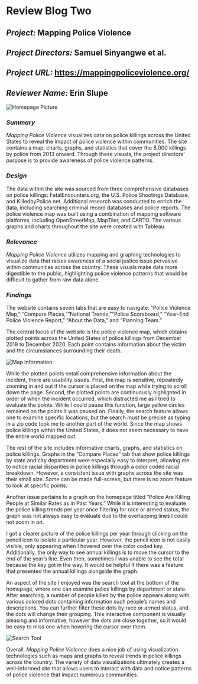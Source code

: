 # Review Blog Two

## *Project:* Mapping Police Violence

## *Project Directors:* Samuel Sinyangwe et al.

## *Project URL:* [https://mappingpoliceviolence.org/ ](https://mappingpoliceviolence.org/ )

## *Reviewer Name:* Erin Slupe

![Homepage Picture](https://eslupe6.github.io/eslupe6/images/pv1.png)

### *Summary*

*Mapping Police Violence* visualizes data on police killings across the United States to reveal the impact of police violence within communities. The site contains a map, charts, graphs, and statistics that cover the 8,000 killings by police from 2013 onward. Through these visuals, the project directors’ purpose is to provide awareness of police violence patterns.

### *Design*

The data within the site was sourced from three comprehensive databases on police killings: FatalEncounters.org, the U.S. Police Shootings Database, and KilledbyPolice.net. Additional research was conducted to enrich the data, including searching criminal record databases and police reports. The police violence map was built using a combination of mapping software platforms, including OpenStreetMap, MapTiler, and CARTO. The various graphs and charts throughout the site were created with Tableau.

### *Relevance*

*Mapping Police Violence* utilizes mapping and graphing technologies to visualize data that raises awareness of a social justice issue pervasive within communities across the country. These visuals make data more digestible to the public, highlighting police violence patterns that would be difficult to gather from raw data alone. 

### *Findings*

The website contains seven tabs that are easy to navigate: “Police Violence Map,” “Compare Places,”“National Trends,”“Police Scoreboard,” “Year-End Police Violence Report,” “About the Data,” and “Planning Team.”

The central focus of the website is the police violence map, which obtains plotted points across the United States of police killings from December 2019 to December 2020. Each point contains information about the victim and the circumstances surrounding their death.

![Map Information](https://eslupe6.github.io/eslupe6/images/pv2.png)

While the plotted points entail comprehensive information about the incident, there are usability issues. First, the map is sensitive, repeatedly zooming in and out if the cursor is placed on the map while trying to scroll down the page. Second, the plotted points are continuously highlighted in order of when the incident occurred, which distracted me as I tried to evaluate the points. While I could pause this function, large yellow circles remained on the points it was paused on. Finally, the search feature allows one to examine specific locations, but the search must be precise as typing in a zip code took me to another part of the world. Since the map shows police killings within the United States, it does not seem necessary to have the entire world mapped out. 

The rest of the site includes informative charts, graphs, and statistics on police killings. Graphs in the “Compare Places” tab that show police killings by state and city department were especially easy to interpret, allowing me to notice racial disparities in police killings through a color coded racial breakdown. However, a consistent issue with graphs across the site was their small size. Some can be made full-screen, but there is no zoom feature to look at specific points. 

Another issue pertains to a graph on the homepage titled “Police Are Killing People at Similar Rates as in Past Years.” While it is interesting to evaluate the police killing trends per year once filtering for race or armed status, the graph was not always easy to evaluate due to the overlapping lines I could not zoom in on.  



I got a clearer picture of the police killings per year through clicking on the pencil icon to isolate a particular year. However, the pencil icon is not easily visible, only appearing when I hovered over the color coded key. Additionally, the only way to see annual killings is to move the cursor to the end of the year’s line. Even then, sometimes I was unable to see the total because the key got in the way. It would be helpful if there was a feature that presented the annual killings alongside the graph.

An aspect of the site I enjoyed was the search tool at the bottom of the homepage, where one can examine police killings by department or state. After searching, a number of people killed by the police appears along with various colored dots containing information such people’s names and descriptions. You can further filter these dots by race or armed status, and the dots will change their grouping. This interactive component is visually pleasing and informative, however the dots are close together, so it would be easy to miss one when hovering the cursor over them. 

![Search Tool](https://eslupe6.github.io/eslupe6/images/pv4.png)

Overall, *Mapping Police Violence* does a nice job of using visualization technologies such as maps and graphs to reveal trends in police killings across the country. The variety of data visualizations ultimately creates a well-informed site that allows users to interact with data and notice patterns of police violence that impact numerous communities. 
